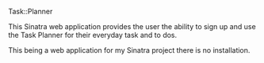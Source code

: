 Task::Planner 

This Sinatra web application provides the user the ability to sign up and use the Task Planner for their everyday task and to dos. 

This being a web application for my Sinatra project there is no installation. 
